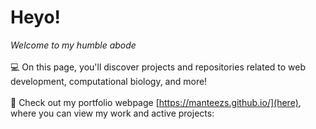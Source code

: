 # Heyo!
<i> Welcome to my humble abode </i>
<br><br>
💻 On this page, you'll discover projects and repositories related to web development, computational biology, and more!
<br><br>
📜 Check out my portfolio webpage [https://manteezs.github.io/](here), where you can view my work and active projects: 
